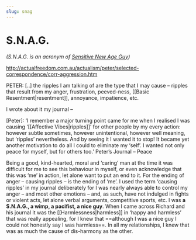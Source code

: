 ```yaml
---
slug: snag
---
```


# S.N.A.G.

*(S.N.A.G. is an acronym of [Sensitive New Age Guy](https://twitter.com/urbandictionary/status/902566853855154176))*

http://actualfreedom.com.au/actualism/peter/selected-correspondence/corr-aggression.htm

PETER: [..] the ripples I am talking of are the type that I may cause – ripples that result from my anger, frustration, peeved-ness, [[Basic Resentment|resentment]], annoyance, impatience, etc.

I wrote about it my journal –

[Peter]: ‘I remember a major turning point came for me when I realised I was causing ‘[[Affective Vibes|ripples]]’ for other people by my every action: however subtle sometimes, however unintentional, however well meaning, but ‘ripples’ nevertheless. And by seeing it I wanted it to stop! It became yet another motivation to do all I could to eliminate my ‘self’. I wanted not only peace for myself, but for others too.’ Peter’s Journal – Peace

Being a good, kind-hearted, moral and ‘caring’ man at the time it was difficult for me to see this behaviour in myself, or even acknowledge that this was ‘me’ in action, let alone want to put an end to it. For the ending of anger – causing ripples – is the ending of ‘me’. I used the term ‘causing ripples’ in my journal deliberately for I was nearly always able to control my anger – and most other emotions – and, as such, have not indulged in fights or violent acts, let alone verbal arguments, competitive sports, etc. I was **a S.N.A.G., a wimp, a pacifist, a nice guy**. When I came across Richard and his journal it was the [[Harmlessness|harmless]] in ‘happy and harmless’ that was really appealing, for I knew that ==although I was a nice guy I could not honestly say I was harmless==. In all my relationships, I knew that was as much the cause of dis-harmony as the other.